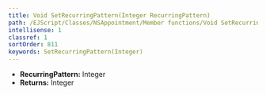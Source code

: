 ```yaml
---
title: Void SetRecurringPattern(Integer RecurringPattern)
path: /EJScript/Classes/NSAppointment/Member functions/Void SetRecurringPattern(Integer p_0)
intellisense: 1
classref: 1
sortOrder: 811
keywords: SetRecurringPattern(Integer)
---
```



* **RecurringPattern:** Integer
* **Returns:** Integer


